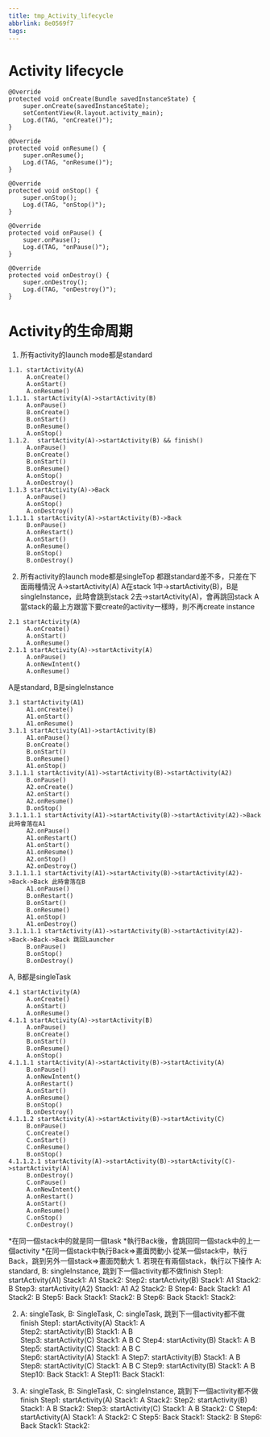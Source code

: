 ```yaml
---
title: tmp_Activity_lifecycle
abbrlink: 8e0569f7
tags:
---
```

Activity lifecycle
===

```
@Override
protected void onCreate(Bundle savedInstanceState) {
    super.onCreate(savedInstanceState);
    setContentView(R.layout.activity_main);
    Log.d(TAG, "onCreate()");
}

@Override
protected void onResume() {
    super.onResume();
    Log.d(TAG, "onResume()");
}

@Override
protected void onStop() {
    super.onStop();
    Log.d(TAG, "onStop()");
}

@Override
protected void onPause() {
    super.onPause();
    Log.d(TAG, "onPause()");
}

@Override
protected void onDestroy() {
    super.onDestroy();
    Log.d(TAG, "onDestroy()");
}
```

Activity的生命周期
===

1. 所有activity的launch mode都是standard
```
1.1. startActivity(A)
     A.onCreate()
     A.onStart()
     A.onResume()
1.1.1. startActivity(A)->startActivity(B)
     A.onPause()
     B.onCreate()
     B.onStart()
     B.onResume()
     A.onStop()
1.1.2.  startActivity(A)->startActivity(B) && finish()
     A.onPause()
     B.onCreate()
     B.onStart()
     B.onResume()
     A.onStop()
     A.onDestroy()
1.1.3 startActivity(A)->Back
     A.onPause()
     A.onStop()
     A.onDestroy()
1.1.1.1 startActivity(A)->startActivity(B)->Back
     B.onPause()
     A.onRestart()
     A.onStart()
     A.onResume()
     B.onStop()
     B.onDestroy()
```

2. 所有activity的launch mode都是singleTop
都跟standard差不多，只差在下面兩種情況
A->startActivity(A)
A在stack 1中->startActivity(B)，B是singleInstance，此時會跳到stack 2去->startActivity(A)，會再跳回stack A
當stack的最上方跟當下要create的activity一樣時，則不再create instance
```
2.1 startActivity(A)
     A.onCreate()
     A.onStart()
     A.onResume()
2.1.1 startActivity(A)->startActivity(A)
     A.onPause()
     A.onNewIntent()
     A.onResume()
```

A是standard, B是singleInstance
```
3.1 startActivity(A1)
     A1.onCreate()
     A1.onStart()
     A1.onResume()
3.1.1 startActivity(A1)->startActivity(B)
     A1.onPause()
     B.onCreate()
     B.onStart()
     B.onResume()
     A1.onStop()
3.1.1.1 startActivity(A1)->startActivity(B)->startActivity(A2)
     B.onPause()
     A2.onCreate()
     A2.onStart()
     A2.onResume()
     B.onStop()
3.1.1.1.1 startActivity(A1)->startActivity(B)->startActivity(A2)->Back 此時會落在A1
     A2.onPause()
     A1.onRestart()
     A1.onStart()
     A1.onResume()
     A2.onStop()
     A2.onDestroy()
3.1.1.1.1 startActivity(A1)->startActivity(B)->startActivity(A2)->Back->Back 此時會落在B
     A1.onPause()
     B.onRestart()
     B.onStart()
     B.onResume()
     A1.onStop()
     A1.onDestroy()
3.1.1.1.1 startActivity(A1)->startActivity(B)->startActivity(A2)->Back->Back->Back 跳回Launcher
     B.onPause()
     B.onStop()
     B.onDestroy()
```

A, B都是singleTask
```
4.1 startActivity(A)
     A.onCreate()
     A.onStart()
     A.onResume()
4.1.1 startActivity(A)->startActivity(B)
     A.onPause()
     B.onCreate()
     B.onStart()
     B.onResume()
     A.onStop()
4.1.1.1 startActivity(A)->startActivity(B)->startActivity(A)
     B.onPause()
     A.onNewIntent()
     A.onRestart()
     A.onStart()
     A.onResume()
     B.onStop()
     B.onDestroy()
4.1.1.2 startActivity(A)->startActivity(B)->startActivity(C)
     B.onPause()
     C.onCreate()
     C.onStart()
     C.onResume()
     B.onStop()
4.1.1.2.1 startActivity(A)->startActivity(B)->startActivity(C)->startActivity(A)
     B.onDestroy()
     C.onPause()
     A.onNewIntent()
     A.onRestart()
     A.onStart()
     A.onResume()
     C.onStop()
     C.onDestroy()
```

*在同一個stack中的就是同一個task
*執行Back後，會跳回同一個stack中的上一個activity
*在同一個stack中執行Back=>畫面閃動小
  從某一個stack中，執行Back，跳到另外一個stack=>畫面閃動大
1.
若現在有兩個stack，執行以下操作
A: standard, B: singleInstance, 跳到下一個activity都不做finish
Step1: startActivity(A1)    Stack1: A1        Stack2:
Step2: startActivity(B)      Stack1: A1        Stack2: B
Step3: startActivity(A2)    Stack1: A1 A2   Stack2: B
Step4: Back                    Stack1: A1        Stack2: B
Step5: Back                    Stack1:             Stack2: B
Step6: Back                    Stack1:             Stack2:

2. A: singleTask, B: SingleTask, C: singleTask, 跳到下一個activity都不做finish
Step1: startActivity(A)      Stack1: A   
Step2: startActivity(B)      Stack1: A B  
Step3: startActivity(C)      Stack1: A B C
Step4: startActivity(B)      Stack1: A B
Step5: startActivity(C)      Stack1: A B C    
Step6: startActivity(A)      Stack1: A
Step7: startActivity(B)      Stack1: A B
Step8: startActivity(C)      Stack1: A B C
Step9: startActivity(B)      Stack1: A B
Step10: Back                   Stack1: A
Step11: Back                   Stack1:

3. A: singleTask, B: SingleTask, C: singleInstance, 跳到下一個activity都不做finish
Step1: startActivity(A)    Stack1: A      Stack2:
Step2: startActivity(B)    Stack1: A B   Stack2:
Step3: startActivity(C)    Stack1: A B   Stack2: C
Step4: startActivity(A)    Stack1: A      Stack2: C
Step5: Back                   Stack1:         Stack2: B
Step6: Back                   Stack1:         Stack2:
